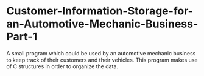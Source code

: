 # Customer-Information-Storage-for-an-Automotive-Mechanic-Business-Part-1
A small program which could be used by an automotive mechanic business to keep track of their customers and their vehicles. This program makes use of C structures in order to organize the data.
